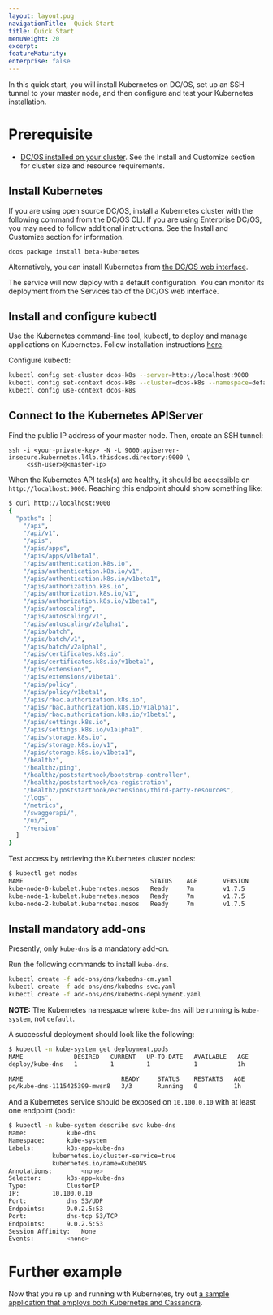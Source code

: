 ```yaml
---
layout: layout.pug
navigationTitle:  Quick Start
title: Quick Start
menuWeight: 20
excerpt:
featureMaturity:
enterprise: false
---
```


In this quick start, you will install Kubernetes on DC/OS, set up an SSH tunnel to your master node, and then configure and test your Kubernetes installation.

# Prerequisite

- [DC/OS installed on your cluster](/1.10/installing/). See the Install and Customize section for cluster size and resource requirements.

## Install Kubernetes

If you are using open source DC/OS, install a Kubernetes cluster with the following command from the DC/OS CLI. If you are using Enterprise DC/OS, you may need to follow additional instructions. See the Install and Customize section for information.

```shell
dcos package install beta-kubernetes
```

Alternatively, you can install Kubernetes from [the DC/OS web interface](/latest/usage/webinterface/).

The service will now deploy with a default configuration. You can monitor its deployment from the Services tab of the DC/OS web interface.

## Install and configure kubectl

Use the Kubernetes command-line tool, kubectl, to deploy and manage applications on Kubernetes. Follow installation instructions [here](https://kubernetes.io/docs/tasks/tools/install-kubectl/).

Configure kubectl:

```bash
kubectl config set-cluster dcos-k8s --server=http://localhost:9000
kubectl config set-context dcos-k8s --cluster=dcos-k8s --namespace=default
kubectl config use-context dcos-k8s
```

## Connect to the Kubernetes APIServer

Find the public IP address of your master node. Then, create an SSH tunnel:

```
ssh -i <your-private-key> -N -L 9000:apiserver-insecure.kubernetes.l4lb.thisdcos.directory:9000 \
     <ssh-user>@<master-ip>
```

When the Kubernetes API task(s) are healthy, it should be accessible on `http://localhost:9000`. Reaching this endpoint should show something like:

```bash
$ curl http://localhost:9000
{
  "paths": [
    "/api",
    "/api/v1",
    "/apis",
    "/apis/apps",
    "/apis/apps/v1beta1",
    "/apis/authentication.k8s.io",
    "/apis/authentication.k8s.io/v1",
    "/apis/authentication.k8s.io/v1beta1",
    "/apis/authorization.k8s.io",
    "/apis/authorization.k8s.io/v1",
    "/apis/authorization.k8s.io/v1beta1",
    "/apis/autoscaling",
    "/apis/autoscaling/v1",
    "/apis/autoscaling/v2alpha1",
    "/apis/batch",
    "/apis/batch/v1",
    "/apis/batch/v2alpha1",
    "/apis/certificates.k8s.io",
    "/apis/certificates.k8s.io/v1beta1",
    "/apis/extensions",
    "/apis/extensions/v1beta1",
    "/apis/policy",
    "/apis/policy/v1beta1",
    "/apis/rbac.authorization.k8s.io",
    "/apis/rbac.authorization.k8s.io/v1alpha1",
    "/apis/rbac.authorization.k8s.io/v1beta1",
    "/apis/settings.k8s.io",
    "/apis/settings.k8s.io/v1alpha1",
    "/apis/storage.k8s.io",
    "/apis/storage.k8s.io/v1",
    "/apis/storage.k8s.io/v1beta1",
    "/healthz",
    "/healthz/ping",
    "/healthz/poststarthook/bootstrap-controller",
    "/healthz/poststarthook/ca-registration",
    "/healthz/poststarthook/extensions/third-party-resources",
    "/logs",
    "/metrics",
    "/swaggerapi/",
    "/ui/",
    "/version"
  ]
}
```

Test access by retrieving the Kubernetes cluster nodes:
```bash
$ kubectl get nodes
NAME                                   STATUS    AGE       VERSION
kube-node-0-kubelet.kubernetes.mesos   Ready     7m        v1.7.5
kube-node-1-kubelet.kubernetes.mesos   Ready     7m        v1.7.5
kube-node-2-kubelet.kubernetes.mesos   Ready     7m        v1.7.5
```
## Install mandatory add-ons

Presently, only `kube-dns` is a mandatory add-on.

Run the following commands to install `kube-dns`.

```bash
kubectl create -f add-ons/dns/kubedns-cm.yaml
kubectl create -f add-ons/dns/kubedns-svc.yaml
kubectl create -f add-ons/dns/kubedns-deployment.yaml
```

**NOTE:** The Kubernetes namespace where `kube-dns` will be running is `kube-system`, not `default`.

A successful deployment should look like the following:
```bash
$ kubectl -n kube-system get deployment,pods
NAME              DESIRED   CURRENT   UP-TO-DATE   AVAILABLE   AGE
deploy/kube-dns   1         1         1            1           1h

NAME                           READY     STATUS    RESTARTS   AGE
po/kube-dns-1115425399-mwsn8   3/3       Running   0          1h
```

And a Kubernetes service should be exposed on `10.100.0.10` with at least one endpoint (pod):

```bash
$ kubectl -n kube-system describe svc kube-dns
Name:			kube-dns
Namespace:		kube-system
Labels:			k8s-app=kube-dns
			kubernetes.io/cluster-service=true
			kubernetes.io/name=KubeDNS
Annotations:		<none>
Selector:		k8s-app=kube-dns
Type:			ClusterIP
IP:			10.100.0.10
Port:			dns	53/UDP
Endpoints:		9.0.2.5:53
Port:			dns-tcp	53/TCP
Endpoints:		9.0.2.5:53
Session Affinity:	None
Events:			<none>
```

# Further example

Now that you're up and running with Kubernetes, try out [a sample application that employs both Kubernetes and Cassandra](https://github.com/mesosphere/dcos-kubernetes-quickstart/blob/master/examples/os-detector/os-detector.md).
